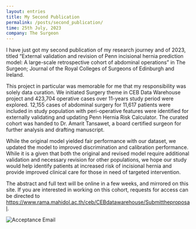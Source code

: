 ```yaml
---
layout: entries
title: My Second Publication
permalink: /posts/second_publication/
time: 25th July, 2023
company: The Surgeon
---
```


I have just got my second publication of my research journey and of 2023, titled “External validation and revision of Penn incisional hernia prediction model: A large-scale retrospective cohort of abdominal operations” in The Surgeon; Journal of the Royal Colleges of Surgeons of Edinburgh and Ireland. <span />

This project in particular was memorable for me that my responsibility was solely data curation. We initiated Surgery theme in CEB Data Warehouse project and 423,704 operative cases over 11-years study period were explored. 12,155 cases of abdominal surgery for 11,617 patients were included in study population with peri-operative features were identified for externally validating and updating Penn Hernia Risk Calculator. The curated cohort was handed to Dr. Amarit Tansawet, a board certified surgeon for further analysis and drafting manuscript.

While the original model yielded fair performance with our dataset, we updated the model to improved discrimination and calibration performance. While it is a given that both the original and revised model require additional validation and necessary revision for other populations, we hope our study would help identify patients at increased risk of incisional hernia and provide improved clinical care for those in need of targeted intervention.

The abstract and full text will be online in a few weeks, and mirrored on this site. If you are interested in working on this cohort, requests for access can be directed to https://www.rama.mahidol.ac.th/ceb/CEBdatawarehouse/Submittheproposal.

<div id="gallery">
	<img src="/assets/photos/second_publication1.jpeg” title="Acceptance Email" alt="Acceptance Email"/>
</div>
